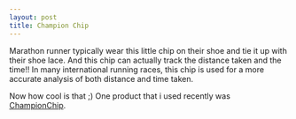 ```yaml
---
layout: post
title: Champion Chip
---
```


Marathon runner typically wear this little chip on their shoe and tie it up with their shoe lace. And this chip can actually track the distance taken and the time!! In many international running races, this chip is used for a more accurate analysis of both distance and time taken.

Now how cool is that ;) One product that i used recently was [ChampionChip](http://www.championchip.com/home/).
